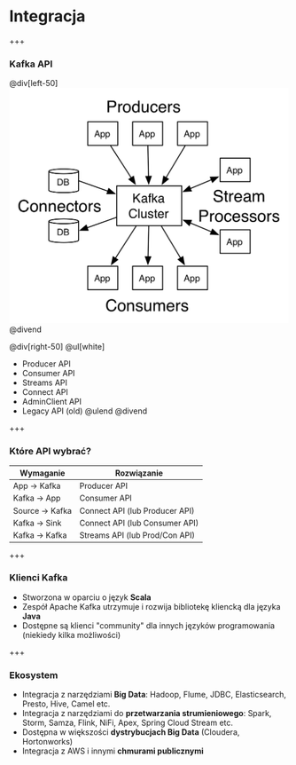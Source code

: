
# Integracja



+++
### Kafka API

@div[left-50]
![](assets/img/kafka/integration/kafka-apis.png)
@divend

@div[right-50]
@ul[white]
- Producer API
- Consumer API
- Streams API
- Connect API
- AdminClient API
- Legacy API (old)
@ulend
@divend



+++
### Które API wybrać?
Wymaganie | Rozwiązanie
------------    | -------------
App -> Kafka    | Producer API
Kafka -> App    | Consumer API
Source -> Kafka | Connect API (lub Producer API)
Kafka -> Sink   | Connect API (lub Consumer API)
Kafka -> Kafka  | Streams API (lub Prod/Con API)



+++
### Klienci Kafka
* Stworzona w oparciu o język **Scala**
* Zespół Apache Kafka utrzymuje i rozwija bibliotekę kliencką dla języka **Java**
* Dostępne są klienci "community" dla innych języków programowania (niekiedy kilka możliwości)



+++
### Ekosystem
* Integracja z narzędziami **Big Data**: Hadoop, Flume, JDBC, Elasticsearch, Presto, Hive, Camel etc.
* Integracja z narzędziami do **przetwarzania strumieniowego**: Spark, Storm, Samza, Flink, NiFi, Apex, Spring Cloud Stream etc.
* Dostępna w większości **dystrybucjach Big Data** (Cloudera, Hortonworks)
* Integracja z AWS i innymi **chmurami publicznymi**